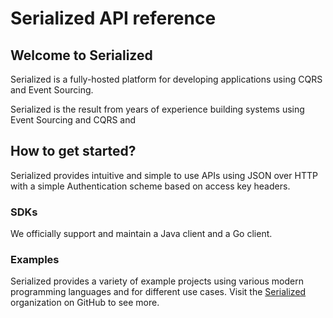 # Serialized API reference

## Welcome to Serialized

Serialized is a fully-hosted platform for developing applications using CQRS and Event Sourcing.

Serialized is the result from years of experience building systems using Event Sourcing and CQRS and

## How to get started?

Serialized provides intuitive and simple to use APIs using JSON over HTTP with a simple Authentication scheme based on access key headers.

### SDKs

We officially support and maintain a Java client and a Go client.

### Examples

Serialized provides a variety of example projects using various modern programming languages and for different use cases. Visit the [Serialized](https://github.com/serialized-io) organization on GitHub to see more.

